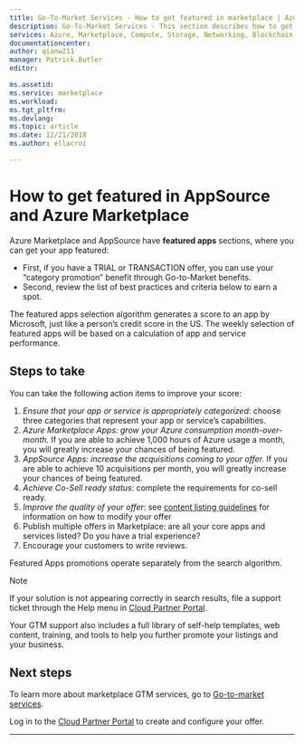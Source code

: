 ```yaml
---
title: Go-To-Market Services - How to get featured in marketplace | Azure
description: Go-To-Market Services - This section describes how to get a listing featured in Azure Marketplace
services: Azure, Marketplace, Compute, Storage, Networking, Blockchain, Security
documentationcenter:
author: qianw211
manager: Patrick.Butler
editor:

ms.assetid: 
ms.service: marketplace
ms.workload: 
ms.tgt_pltfrm: 
ms.devlang: 
ms.topic: article
ms.date: 12/21/2018
ms.author: ellacroi

---
```


# How to get featured in AppSource and Azure Marketplace

Azure Marketplace and AppSource have **featured apps** sections, where you can get your app featured:

* First, if you have a TRIAL or TRANSACTION offer, you can use your “category promotion” benefit through Go-to-Market benefits.
* Second, review the list of best practices and criteria below to earn a spot.

The featured apps selection algorithm generates a score to an app by Microsoft, just like a person’s credit score in the US.  The weekly selection of featured apps will be based on a calculation of app and service performance.

## Steps to take

You can take the following action items to improve your score:

1. *Ensure that your app or service is appropriately categorized*: choose three categories that represent your app or service’s capabilities.
2. *Azure Marketplace Apps: grow your Azure consumption month-over-month.* If you are able to achieve 1,000 hours of Azure usage a month, you will greatly increase your chances of being featured.
3. *AppSource Apps: increase the acquisitions coming to your offer.* If you are able to achieve 10 acquisitions per month, you will greatly increase your chances of being featured. 
4. *Achieve Co-Sell ready status*: complete the requirements for co-sell ready.
5. *Improve the quality of your offer*: see  [content listing guidelines](https://docs.microsoft.com/azure/marketplace/marketplace-criteria-content-validation) for information on how to modify your offer
6. Publish multiple offers in Marketplace: are all your core apps and services listed? Do you have a trial experience?
7. Encourage your customers to write reviews.

Featured Apps promotions operate separately from the search algorithm.

>[!Note]
>If your solution is not appearing correctly in search results, file a support ticket through the Help menu in [Cloud Partner Portal](https://cloudpartner.azure.com/).

Your GTM support also includes a full library of self-help templates, web content, training, and tools to help you further promote your listings and your business.

## Next steps

To learn more about marketplace GTM services, go to [Go-to-market services](https://partner.microsoft.com/reach-customers/gtm).

Log in to the [Cloud Partner Portal](https://cloudpartner.azure.com) to create and configure your offer.

---